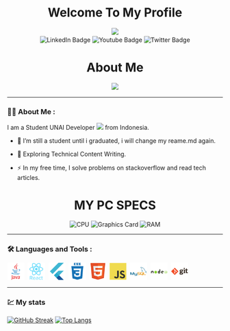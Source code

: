 <div>
    <h1 align="center">Welcome To My Profile</h1>
</div>
<div id="header" align="center">
    <img src="https://live.staticflickr.com/65535/52085111207_f42acd83c1_m.jpg" width="500" />
</div>
<div id="badges" align="center">
    <img src="https://img.shields.io/badge/LinkedIn-blue?style=for-the-badge&logo=linkedin&logoColor=white" alt="LinkedIn Badge" />
    <img src="https://img.shields.io/badge/YouTube-red?style=for-the-badge&logo=youtube&logoColor=white" alt="Youtube Badge" />
    <img src="https://img.shields.io/badge/Twitter-blue?style=for-the-badge&logo=twitter&logoColor=white" alt="Twitter Badge" />
</div>

<div align="center">
    <h1>About Me</h1>
    <img src="https://media0.giphy.com/media/iJLAju9iMjQfC/giphy.gif?cid=ecf05e473u3mo3bsndtl79lrk52kba8rk1vupk5e3cofprn6&rid=giphy.gif&ct=g" width="500" />
</div>

---
### :woman_technologist: About Me :
I am a Student UNAI Developer <img src="https://media.giphy.com/media/WUlplcMpOCEmTGBtBW/giphy.gif" width="30"> from Indonesia.
- :telescope: I’m still a student until i graduated, i will change my reame.md again.

- :seedling: Exploring Technical Content Writing.

- :zap: In my free time, I solve problems on stackoverflow and read tech articles.

<h1 align="center">MY PC SPECS</h1>
<div id="specs" align="center">
    <img src="https://img.shields.io/badge/CPU-AMD%20Ryzen%205%201600-red" alt="CPU" />
    <img src="https://img.shields.io/badge/Graphics%20Card-RTX%202070-green" alt="Graphics Card" />
    <img src="https://img.shields.io/badge/RAM-16GB-blue" alt="RAM" />
</div>

---
### :hammer_and_wrench: Languages and Tools :
<div>
  <img src="https://github.com/devicons/devicon/blob/master/icons/java/java-original-wordmark.svg" title="Java" alt="Java" width="40" height="40"/>&nbsp;
  <img src="https://github.com/devicons/devicon/blob/master/icons/react/react-original-wordmark.svg" title="React" alt="React" width="40" height="40"/>&nbsp;
  <img src="https://github.com/devicons/devicon/blob/master/icons/flutter/flutter-original.svg" title="Flutter" alt="Flutter" width="40" height="40"/>&nbsp;
  <img src="https://github.com/devicons/devicon/blob/master/icons/css3/css3-plain-wordmark.svg"  title="CSS3" alt="CSS" width="40" height="40"/>&nbsp;
  <img src="https://github.com/devicons/devicon/blob/master/icons/html5/html5-original.svg" title="HTML5" alt="HTML" width="40" height="40"/>&nbsp;
  <img src="https://github.com/devicons/devicon/blob/master/icons/javascript/javascript-original.svg" title="JavaScript" alt="JavaScript" width="40" height="40"/>&nbsp;
  <img src="https://github.com/devicons/devicon/blob/master/icons/mysql/mysql-original-wordmark.svg" title="MySQL"  alt="MySQL" width="40" height="40"/>&nbsp;
  <img src="https://github.com/devicons/devicon/blob/master/icons/nodejs/nodejs-original-wordmark.svg" title="NodeJS" alt="NodeJS" width="40" height="40"/>&nbsp;
  <img src="https://github.com/devicons/devicon/blob/master/icons/git/git-original-wordmark.svg" title="Git" **alt="Git" width="40" height="40"/>
</div>

---
### :chart: My stats

[![GitHub Streak](http://github-readme-streak-stats.herokuapp.com?user=yuukoyuichiroo&theme=dark&hide_border=true&date_format=M%20j%5B%2C%20Y%5D)](https://git.io/streak-stats)
[![Top Langs](https://github-readme-stats.vercel.app/api/top-langs/?username=yuukoyuichiroo&layout=compact&theme=vision-friendly-dark)](https://github.com/yuukoyuichiroo/github-readme-stats)
